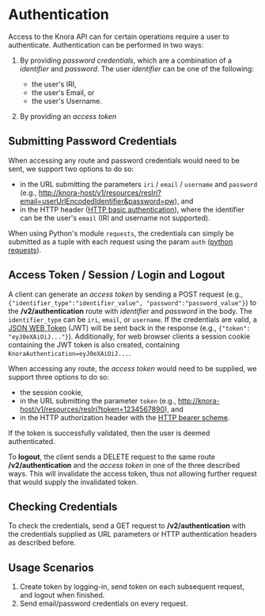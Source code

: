 <!---
Copyright © 2015-2019 the contributors (see Contributors.md).

This file is part of Knora.

Knora is free software: you can redistribute it and/or modify
it under the terms of the GNU Affero General Public License as published
by the Free Software Foundation, either version 3 of the License, or
(at your option) any later version.

Knora is distributed in the hope that it will be useful,
but WITHOUT ANY WARRANTY; without even the implied warranty of
MERCHANTABILITY or FITNESS FOR A PARTICULAR PURPOSE.  See the
GNU Affero General Public License for more details.

You should have received a copy of the GNU Affero General Public
License along with Knora.  If not, see <http://www.gnu.org/licenses/>.
-->

# Authentication

Access to the Knora API can for certain operations require a user to authenticate.
Authentication can be performed in two ways:

1. By providing *password credentials*, which are a combination of a *identifier* and
   *password*. The user *identifier* can be one of the following:
    - the user's IRI,
    - the user's Email, or
    - the user's Username.

2. By providing an *access token*

## Submitting Password Credentials

When accessing any route and password credentials would need to be sent,
we support two options to do so:

- in the URL submitting the parameters `iri` / `email` / `username` and `password`
  (e.g., <http://knora-host/v1/resources/resIri?email=userUrlEncodedIdentifier&password=pw>), and
- in the HTTP header ([HTTP basic
  authentication](https://en.wikipedia.org/wiki/Basic_access_authentication)), where the
  identifier can be the user's `email` (IRI and username not supported).

When using Python's module `requests`, the credentials can simply be submitted as a tuple with
each request using the param `auth` ([python requests](http://docs.python-requests.org/en/master/user/authentication/#basic-authentication)).

## Access Token / Session / Login and Logout

A client can generate an *access token* by sending a POST request (e.g., `{"identifier_type":"identifier_value",
"password":"password_value"}`) to the **/v2/authentication** route with
*identifier* and *password* in the body. The `identifier_type` can be `iri`, `email`, or `username`.
If the credentials are valid, a [JSON WEB Token](https://jwt.io) (JWT) will be sent back in the
response (e.g., `{"token": "eyJ0eXAiOiJ..."}`). Additionally, for web browser clients a session cookie
containing the JWT token is also created, containing `KnoraAuthentication=eyJ0eXAiOiJ...`.

When accessing any route, the *access token* would need to be supplied, we support three options to do so:

- the session cookie,
- in the URL submitting the parameter `token` (e.g., <http://knora-host/v1/resources/resIri?token=1234567890>), and
- in the HTTP authorization header with the [HTTP bearer scheme](https://tools.ietf.org/html/rfc6750#section-2.1).

If the token is successfully validated, then the user is deemed authenticated.

To **logout**, the client sends a DELETE request to the same route **/v2/authentication** and
the *access token* in one of the three described ways. This will invalidate the access token,
thus not allowing further request that would supply the invalidated token.

## Checking Credentials

To check the credentials, send a GET request to **/v2/authentication** with the credentials
supplied as URL parameters or HTTP authentication headers as described before.

## Usage Scenarios

1.  Create token by logging-in, send token on each subsequent request, and logout when finished.
2.  Send email/password credentials on every request.
